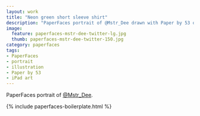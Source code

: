```yaml
---
layout: work
title: "Neon green short sleeve shirt"
description: "PaperFaces portrait of @Mstr_Dee drawn with Paper by 53 on an iPad."
image: 
  feature: paperfaces-mstr-dee-twitter-lg.jpg
  thumb: paperfaces-mstr-dee-twitter-150.jpg
category: paperfaces
tags: 
- PaperFaces
- portrait
- illustration
- Paper by 53
- iPad art
---
```


PaperFaces portrait of [@Mstr_Dee](http://twitter.com/Mstr_Dee).

{% include paperfaces-boilerplate.html %}